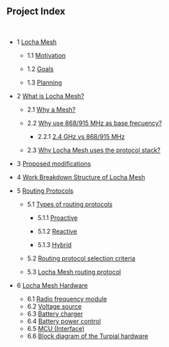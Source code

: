 ## Project Index
<br/>

* 1 [Locha Mesh](./chapter_01.md)

  * 1.1 [Motivation](./chapter_01.md#1.1-motivation)

  * 1.2 [Goals](./chapter_01.md#1.2-goals)

  * 1.3 [Planning](./chapter_01.md#1.3-planning)

* 2 [What is Locha Mesh?](./chapter_02.md#2.-what-is-locha-mesh?)

  * 2.1 [Why a Mesh?](./chapter_02.md#2.1-why-a-mesh?)

  * 2.2 [Why use 868/915 MHz as base frecuency?](./chapter_02.md#2.2-why-use-915-mHz-as-base-frecuency?)

    * 2.2.1 [2.4 GHz vs 868/915 MHz](./chapter_02.md#2.2.1-2.4-gHz-vs-868/915-mHz)

  * 2.3 [Why Locha Mesh uses the protocol stack?](./chapter_02.md#2.3-why-locha-mesh-uses-the-protocol-stack?)

* 3  [Proposed modifications](./chapter_03.md)

* 4 [Work Breakdown Structure of Locha Mesh](./chapter_04.md)

* 5 [Routing Protocols](./chapter_05.md)

    * 5.1 [Types of routing protocols](./chapter_05.md#5.1-types-of-routing-protocols)

        * 5.1.1 [Proactive](./chapter_05.md#5.1.1-proactive-protocols)

        * 5.1.2 [Reactive](./chapter_05.md#5.1.2-reactive-protocols)

        * 5.1.3 [Hybrid](./chapter_05.md#5.1.3-hybrid-protocols)

    * 5.2 [Routing protocol selection criteria](./chapter_05.md#5.2-routing-protocol-selection-criteria)
    
    * 5.3 [Locha Mesh routing protocol](./chapter_05.md#5.3-locha-mesh-routing-protocol)
* 6 [Locha Mesh Hardware](./chapter_06.md)
    * 6.1 [Radio frequency module](./chapter_06.md#6.1-radio-frequency-module)
    * 6.2 [Voltage source](./chapter_06.md#6.2-voltage-source)
    * 6.3 [Battery charger](./chapter_06.md#6.3-battery-charger)
    * 6.4 [Battery power control](./chapter_06.md#6.4-battery-power-control)
    * 6.5 [MCU (Interface)](./chapter_06.md#6.5-mcu-(Interface))
    * 6.6 [Block diagram of the Turpial hardware ](./chapter_06.md#6.6-block-diagram-of-the-turpial-hardware )